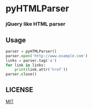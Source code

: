 pyHTMLParser
=========

### jQuery like HTML parser

## Usage
```python
parser = pyHTMLParser()
parser.open('http://www.example.com')
links = parser.tag('a')
for link in links:
	print(link.attr('href'))
parser.close()
```

## LICENSE

[MIT](http://www.opensource.org/licenses/mit-license.php)